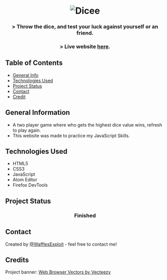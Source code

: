 
<h1 align="center">
<img alt="Dicee" title="Dicee" src="https://user-images.githubusercontent.com/15943431/201936320-af1af2dc-d9de-4791-a096-16beeafcd662.png">
</h1>

<h3 align="center">
  > Throw the dice, and test your luck against yourself or an friend.
</h3>
<h3 dir="auto" align="center">
  > Live website <a href="https://wafflesexploit.github.io/Dicee-Challenge/" >here</a>.
</h3>

## Table of Contents
* [General Info](#general-information)
* [Technologies Used](#technologies-used)
* [Project Status](#project-status)
* [Contact](#contact)
* [Credit](#credit)
<!-- * [License](#license) -->


## General Information
- A two player game where who gets the highest dice value wins, refresh to play again.
- This website was made to practice my JavaScript Skills.

## Technologies Used
- HTML5
- CSS3
- JavaScript
- Atom Editor
- Firefox DevTools

## Project Status
 <h3 align="center"><strong>
   Finished</strong>
</h3>

## Contact
Created by [@WafflesExploit](https://github.com/WafflesExploit) - feel free to contact me!

## Credits
Project banner: <a href="https://www.vecteezy.com/free-vector/web-browser">Web Browser Vectors by Vecteezy</a>
